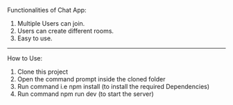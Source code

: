 Functionalities of Chat App:

1) Multiple Users can join.
2) Users can create different rooms.
3) Easy to use.

--------------------------------------------------------------------------------------------------------------------------------------

How to Use:

1) Clone this project
2) Open the command prompt inside the cloned folder
3) Run command i.e npm install (to install the required Dependencies)
4) Run command npm run dev (to start the server)

